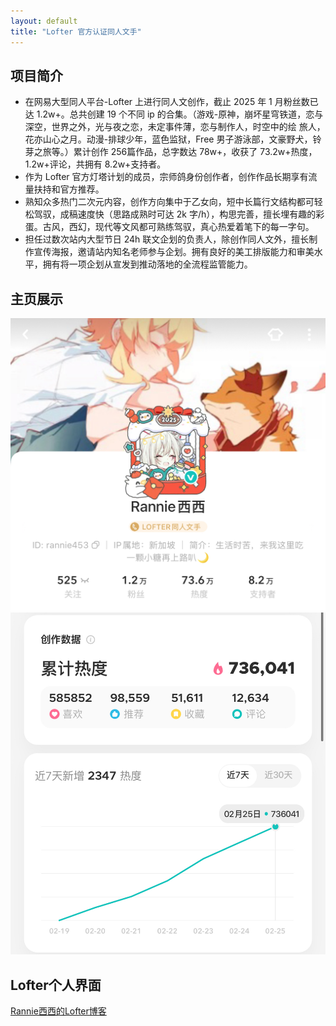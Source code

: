 ```yaml
---
layout: default
title: "Lofter 官方认证同人文手"
---
```

## 项目简介
- 在网易大型同人平台-Lofter 上进行同人文创作，截止 2025 年 1 月粉丝数已达 1.2w+。总共创建 19 个不同 ip 的合集。（游戏-原神，崩坏星穹铁道，恋与深空，世界之外，光与夜之恋，未定事件薄，恋与制作人，时空中的绘
旅人，花亦山心之月。动漫-排球少年，蓝色监狱，Free 男子游泳部，文豪野犬，铃芽之旅等。）累计创作 256篇作品，总字数达 78w+，收获了 73.2w+热度，1.2w+评论，共拥有 8.2w+支持者。
- 作为 Lofter 官方灯塔计划的成员，宗师鸽身份创作者，创作作品长期享有流量扶持和官方推荐。
- 熟知众多热门二次元内容，创作方向集中于乙女向，短中长篇行文结构都可轻松驾驭，成稿速度快（思路成熟时可达 2k 字/h），构思完善，擅长埋有趣的彩蛋。古风，西幻，现代等文风都可熟练驾驭，真心热爱着笔下的每一字句。
- 担任过数次站内大型节日 24h 联文企划的负责人，除创作同人文外，擅长制作宣传海报，邀请站内知名老师参与企划。拥有良好的美工排版能力和审美水平，拥有将一项企划从宣发到推动落地的全流程监管能力。

## 主页展示
![lof1](image/lof1.jpg)
![lof2](image/lof2.jpg)

## Lofter个人界面
[Rannie西西的Lofter博客](https://rannie453.lofter.com)
